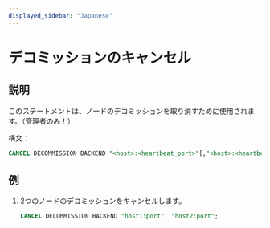 ```yaml
---
displayed_sidebar: "Japanese"
---
```


# デコミッションのキャンセル

## 説明

このステートメントは、ノードのデコミッションを取り消すために使用されます。（管理者のみ！）

構文：

```sql
CANCEL DECOMMISSION BACKEND "<host>:<heartbeat_port>"[,"<host>:<heartbeat_port>"...]
```

## 例

1. 2つのノードのデコミッションをキャンセルします。

    ```sql
    CANCEL DECOMMISSION BACKEND "host1:port", "host2:port";
    ```